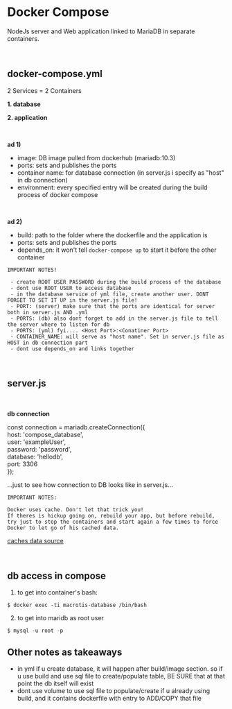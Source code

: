 # Docker Compose


NodeJs server and Web application linked to MariaDB in separate containers.

<br>

## docker-compose.yml

2 Services = 2 Containers

 **1. database**
 
 **2. application**
 
 <br>
 
**ad 1)**
 
  - image: DB image pulled from dockerhub (mariadb:10.3)
  - ports: sets and publishes the ports
  - container name: for database connection (in server.js i specify as "host" in db connection)
  - environment: every specified entry will be created during the build process of docker compose
  
 <br>
 
 **ad 2)**
 
  - build: path to the folder where the dockerfile and the application is
  - ports: sets and publishes the ports
  - depends_on: it won't tell `docker-compose up` to start it before the other container

```
IMPORTANT NOTES!

 - create ROOT USER PASSWORD during the build process of the database
 - dont use ROOT USER to access database
 - in the database service of yml file, create another user. DONT FORGET TO SET IT UP in the server.js file!
 - PORT: (server) make sure that the ports are identical for server both in server.js AND .yml
 - PORTS: (db) also dont forget to add in the server.js file to tell the server where to listen for db
 - PORTS: (yml) fyi.... <Host Port>:<Conatiner Port>
 - CONTAINER_NAME: will serve as "host name". Set in server.js file as HOST in db connection part
 - dont use depends_on and links together
```

<br>


## server.js

<br>

**db connection**

const connection = mariadb.createConnection({ <br>
  host: 'compose_database', <br>
  user: 'exampleUser', <br>
  password: 'password', <br>
  database: 'hellodb', <br>
  port: 3306 <br>
});

...just to see how connection to DB looks like in server.js...


```
IMPORTANT NOTES:

Docker uses cache. Don't let that trick you! 
If theres is hickup going on, rebuild your app, but before rebuild, 
try just to stop the containers and start again a few times to force Docker to let go of his cached data.

```

[caches data source](https://stackoverflow.com/questions/32612650/how-to-get-docker-compose-to-always-re-create-containers-from-fresh-images)

<br>

## db access in compose


1) to get into container's bash:

```
$ docker exec -ti macrotis-database /bin/bash 
```

2) to get into maridb as root user

```
$ mysql -u root -p

```


## Other notes as takeaways

  - in yml if u create database, it will happen after build/image section.
  so if u use build and use sql file to create/populate table, BE SURE that at that point the db itself will exist
  - dont use volume to use sql file to populate/create if u already using build, 
  and it contains dockerfile with entry to ADD/COPY that file
  
  
  
